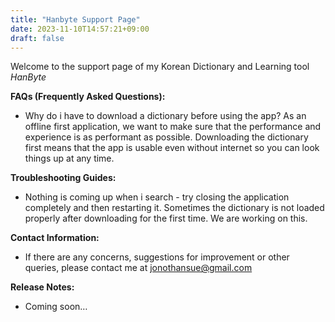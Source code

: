 ```yaml
---
title: "Hanbyte Support Page"
date: 2023-11-10T14:57:21+09:00
draft: false
---
```


Welcome to the support page of my Korean Dictionary and Learning tool *HanByte*


**FAQs (Frequently Asked Questions):** 

- Why do i have to download a dictionary before using the app?
As an offline first application, we want to make sure that the performance and experience is as performant as possible. Downloading the dictionary first means that the app is usable even without internet so you can look things up at any time.

**Troubleshooting Guides:**

- Nothing is coming up when i search - try closing the application completely and then restarting it. Sometimes the dictionary is not loaded properly after downloading for the first time. We are working on this.

**Contact Information:** 

- If there are any concerns, suggestions for improvement or other queries, please contact me at jonothansue@gmail.com

**Release Notes:**

- Coming soon…
